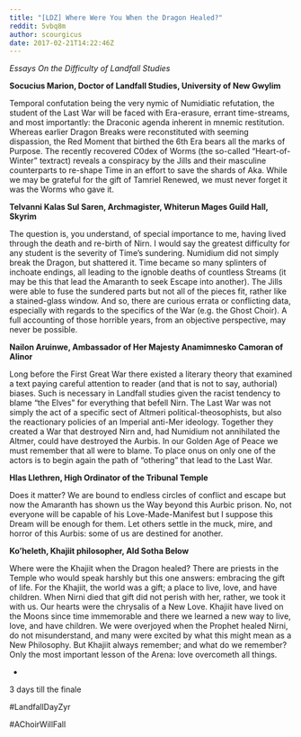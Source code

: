 ```yaml
---
title: "[LDZ] Where Were You When the Dragon Healed?"
reddit: 5vbq8m
author: scourgicus
date: 2017-02-21T14:22:46Z
---
```


*Essays On the Difficulty of Landfall Studies*

**Socucius Marion, Doctor of Landfall Studies, University of New Gwylim**

Temporal confutation being the very nymic of Numidiatic refutation, the student of the Last War will be faced with Era-erasure, errant time-streams, and most importantly:  the Draconic agenda inherent in mnemic restitution.  Whereas earlier Dragon Breaks were reconstituted with seeming dispassion, the Red Moment that birthed the 6th Era bears all the marks of Purpose.  The recently recovered C0dex of Worms (the so-called “Heart-of-Winter” textract) reveals a conspiracy by the Jills and their masculine counterparts to re-shape Time in an effort to save the shards of Aka.
While we may be grateful for the gift of Tamriel Renewed, we must never forget it was the Worms who gave it.

**Telvanni Kalas Sul Saren, Archmagister, Whiterun Mages Guild Hall, Skyrim**

The question is, you understand, of special importance to me, having lived through the death and re-birth of Nirn.  I would say the greatest difficulty for any student is the severity of Time’s sundering.  Numidium did not simply break the Dragon, but shattered it.  Time became so many splinters of inchoate endings, all leading to the ignoble deaths of countless Streams (it may be this that lead the Amaranth to seek Escape into another).  The Jills were able to fuse the sundered parts but not all of the pieces fit, rather like a stained-glass window.  And so, there are curious errata or conflicting data, especially with regards to the specifics of the War (e.g. the Ghost Choir).  A full accounting of those horrible years, from an objective perspective, may never be possible.

**Nailon Aruinwe, Ambassador of Her Majesty Anamimnesko Camoran of Alinor**

Long before the First Great War there existed a literary theory that examined a text paying careful attention to reader (and that is not to say, authorial) biases.  Such is necessary in Landfall studies given the racist tendency to blame “the Elves” for everything that befell Nirn.  The Last War was not simply the act of a specific sect of Altmeri political-theosophists, but also the reactionary policies of an Imperial anti-Mer ideology.  Together they created a War that destroyed Nirn and, had Numidium not annihilated the Altmer, could have destroyed the Aurbis.  In our Golden Age of Peace we must remember that all were to blame.  To place onus on only one of the actors is to begin again the path of “othering” that lead to the Last War.

**Hlas Llethren, High Ordinator of the Tribunal Temple**

Does it matter?  We are bound to endless circles of conflict and escape but now the Amaranth has shown us the Way beyond this Aurbic prison.  No, not everyone will be capable of his Love-Made-Manifest but I suppose this Dream will be enough for them.  Let others settle in the muck, mire, and horror of this Aurbis:  some of us are destined for another.

**Ko’heleth, Khajiit philosopher, Ald Sotha Below**

Where were the Khajiit when the Dragon healed?  There are priests in the Temple who would speak harshly but this one answers:  embracing the gift of life.  For the Khajiit, the world was a gift; a place to live, love, and have children.  When Nirni died that gift did not perish with her, rather, we took it with us.  Our hearts were the chrysalis of a New Love.  Khajiit have lived on the Moons since time immemorable and there we learned a new way to live, love, and have children.  We were overjoyed when the Prophet healed Nirni, do not misunderstand, and many were excited by what this might mean as a New Philosophy.  But Khajiit always remember; and what do we remember?  Only the most important lesson of the Arena:  love overcometh all things.

*

3 days till the finale

 #LandfallDayZyr
 
 #AChoirWillFall
